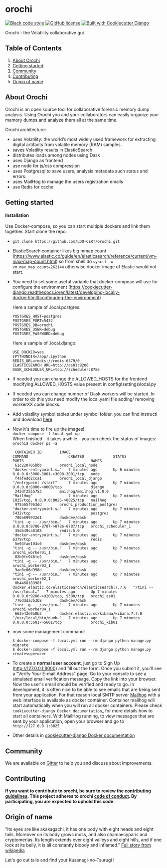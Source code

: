 # orochi
[![Black code style](https://img.shields.io/badge/code%20style-black-000000.svg)](http://shields.io/)
[![GitHub license](https://img.shields.io/github/license/LDO-CERT/orochi.svg)](https://github.com/LDO-CERT/orochi/blob/master/LICENSE)
[![Built with Cookiecutter Django](https://img.shields.io/badge/built%20with-Cookiecutter%20Django-ff69b4.svg)](https://github.com/pydanny/cookiecutter-django/)

Orochi - the Volatility collaborative gui

## Table of Contents
1. [About Orochi](#about-orochi)
2. [Getting started](#getting-started)
3. [Community](#community)
4. [Contributing](#contributing)
5. [Origin of name](#origin-of-name)

## About Orochi
Orochi is an open source tool for collaborative forensic memory dump analysis. Using Orochi you and your collaborators can easily organize your memory dumps and analyze them all at the same time. 

Orochi architecture: 
- uses Volatility: the world’s most widely used framework for extracting digital artifacts from volatile memory (RAM) samples. 
- saves Volatility results in ElasticSearch
- distributes loads among nodes using Dask 
- uses Django as frontend
- use node for js/css compression
- uses Postgresql to save users, analysis metadata such status and errors.
- uses MailHog to manage the users registration emails
- use Redis for cache



## Getting started
#### Installation
Use Docker-compose, so you can start multiple dockers and link them together.
Start clone the repo:

- ```git clone https://github.com/LDO-CERT/orochi.git```

-  ElasticSearch container likes big mmap count (https://www.elastic.co/guide/en/elasticsearch/reference/current/vm-max-map-count.html) so from shell do ```sysctl -w vm.max_map_count=262144``` otherwise docker image of Elastic would not start.

-  You need to set some useful variable that docker-compose will use for configure the environment (https://cookiecutter-django.readthedocs.io/en/latest/developing-locally-docker.html#configuring-the-environment)

   Here a sample of .local\.postgres:

    ```
    POSTGRES_HOST=postgres
    POSTGRES_PORT=5432
    POSTGRES_DB=orochi
    POSTGRES_USER=debug
    POSTGRES_PASSWORD=debug
    ```
    Here a sample of .local\.django:

    ```
    USE_DOCKER=yes
    IPYTHONDIR=/app/.ipython
    REDIS_URL=redis://redis:6379/0
    ELASTICSEARCH_URL=http://es01:9200
    DASK_SCHEDULER_URL=tcp://scheduler:8786
    ```
-  If needed you can change the ALLOWED_HOSTS for the frontend modifying ALLOWED_HOSTS value present in config\settings\local.py

-  If needed you can change number of Dask workers will be started. In order to do this you need modify the local.yaml file adding/ removing workerXX code blocks.

-  Add volatility symbol tables under symbol folder, you can find instructi and download [here](https://github.com/volatilityfoundation/volatility3#symbol-tables)
-  Now it's time to fire up the images! 
\
    ```docker-compose -f local.yml up```
\
   When finished - it takes a while - you can check the status of images:
\
   ```orochi$ docker ps -a```
   ```
    CONTAINER ID        IMAGE                                                 COMMAND                  CREATED             STATUS                      PORTS                              NAMES
    61c220705bbb        orochi_local_node                                     "docker-entrypoint.s…"   7 minutes ago       Up 6 minutes                0.0.0.0:3000-3001->3000-3001/tcp   node
    f4afedd2cca1        orochi_local_django                                   "/entrypoint /start"     7 minutes ago       Up 7 minutes                0.0.0.0:8000->8000/tcp             django
    242df255b753        mailhog/mailhog:v1.0.0                                "MailHog"                7 minutes ago       Up 7 minutes                1025/tcp, 0.0.0.0:8025->8025/tcp   mailhog
    975b65f963dd        orochi_production_postgres                            "docker-entrypoint.s…"   7 minutes ago       Up 7 minutes                5432/tcp                           postgres
    780a899932d1        daskdev/dask                                          "tini -g -- /usr/bin…"   7 minutes ago       Up 7 minutes                0.0.0.0:8786-8787->8786-8787/tcp   orochi_scheduler_1
    35db49ca8108        redis:5.0                                             "docker-entrypoint.s…"   7 minutes ago       Up 7 minutes                6379/tcp                           redis
    5e93fae103c0        daskdev/dask                                          "tini -g -- /usr/bin…"   7 minutes ago       Up 7 minutes                                                   orochi_worker01_1
    82b9fc948fe2        daskdev/dask                                          "tini -g -- /usr/bin…"   7 minutes ago       Up 7 minutes                                                   orochi_worker03_1
    9ae0e06d958d        daskdev/dask                                          "tini -g -- /usr/bin…"   7 minutes ago       Up 7 minutes                                                   orochi_worker02_1
    0b446818998f        docker.elastic.co/elasticsearch/elasticsearch:7.7.0   "/tini -- /usr/local…"   7 minutes ago       Up 7 minutes                0.0.0.0:9200->9200/tcp, 9300/tcp   orochi_es01
    776ddda3b3b8        daskdev/dask                                          "tini -g -- /usr/bin…"   7 minutes ago       Up 7 minutes                                                   orochi_worker04_1
    663e42e9b0b3        docker.elastic.co/kibana/kibana:7.7.0                 "/usr/local/bin/dumb…"   7 minutes ago       Up 7 minutes                0.0.0.0:5601->5601/tcp             orochi_kib01
    ```

-  now some management command:
    ```
    $ docker-compose -f local.yml run --rm django python manage.py migrate
    $ docker-compose -f local.yml run --rm django python manage.py createsuperuser
    ```



-  To create a **normal user account**, just go to Sign Up (http://127.0.0.1:8000) and fill out the form. Once you submit it, you'll see a "Verify Your E-mail    Address" page. Go to your console to see a simulated email verification message. Copy the link into your browser. Now the user's email should be verified and ready to go.
 In development, it is often nice to be able to see emails that are being sent from your application. For that reason local SMTP server [Mailhog](https://github.com/mailhog/MailHog) with a web interface is available as docker container.
    Container mailhog will start automatically when you will run all docker containers.
    Please check `cookiecutter-django Docker documentation`_ for more details how to start all containers.
    With MailHog running, to view messages that are sent by your application, open your browser and go to ``http://127.0.0.1:8025``

-  Other details in [cookiecutter-django Docker documentation](http://cookiecutter-django.readthedocs.io/en/latest/deployment-with-docker.html)


## Community
We are available on [Gitter](https://gitter.im/ldo-cert-orochi/community) to help you and discuss about improvements.


## Contributing

**If you want to contribute to orochi, be sure to review the [contributing guidelines](CONTRIBUTING.md). This project adheres to orochi
[code of conduct](CODE_OF_CONDUCT.md). By participating, you are expected to
uphold this code.**




## Origin of name
"Its eyes are like akakagachi, it has one body with eight heads and eight tails. Moreover on its body grows moss, and also chamaecyparis and cryptomerias. Its length extends over eight valleys and eight hills, and if one look at its belly, it is all constantly bloody and inflamed."
[Full story from wikipedia](https://en.wikipedia.org/wiki/Yamata_no_Orochi)

Let's go cut tails and find your Kusanagi-no-Tsurugi !
